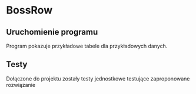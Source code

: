 # BossRow

## Uruchomienie programu
Program pokazuje przykładowe tabele dla przykładowych danych.

## Testy
Dołączone do projektu zostały testy jednostkowe testujące zaproponowane rozwiązanie